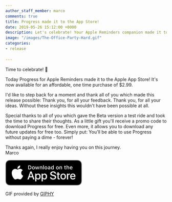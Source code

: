 ```yaml
---
author_staff_member: marco
comments: true
title: Progress made it to the App Store!
date: 2019-05-26 15:12:00 +0000
description: Let's celebrate! Your Apple Reminders companion made it to the App Store!
image: "/images/The-Office-Party-Hard.gif"
categories:
- release

---
```

Time to celebrate! 🎉

Today Progress for Apple Reminders made it to the Apple App Store! It's now available for an affordable, one time purchase of $2.99.

I'd like to step back for a moment and thank all of you which made this release possible: Thank you, for all your feedback. Thank you, for all your ideas. Without these insights this wouldn't have been possible at all.

Special thanks to all of you which gave the Beta version a test ride and took the time to share their thoughts. As a little gift you'll receive a promo code to download Progress for free. Even more, it allows you to download any future updates for free too. Simply put: You'll be able to use Progress without paying a dime - forever!

Thanks again, I really enjoy having you on this journey.  
Marco

<a href="https://itunes.apple.com/us/app/progress-for-apple-reminders/id1450818073?mt=8&ign-mpt=uo%3D2" target="_blank" class="appstore"><img src="/images/App_Store_Badge.svg" alt="Download on the App Store" /></a>

GIF provided by [GIPHY](https://giphy.com/gifs/party-the-office-hard-l0MYt5jPR6QX5pnqM)